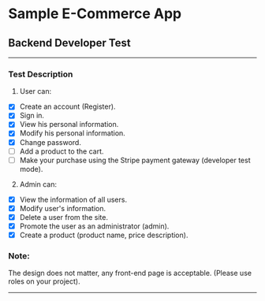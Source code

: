 # Sample E-Commerce App

## Backend Developer Test

---

### Test Description

1. User can:

-   [x] Create an account (Register).
-   [x] Sign in.
-   [x] View his personal information.
-   [x] Modify his personal information.
-   [x] Change password.
-   [ ] Add a product to the cart.
-   [ ] Make your purchase using the Stripe payment gateway (developer test mode).

2. Admin can:

-   [x] View the information of all users.
-   [x] Modify user's information.
-   [x] Delete a user from the site.
-   [x] Promote the user as an administrator (admin).
-   [x] Create a product (product name, price description).

### Note:

The design does not matter, any front-end page is acceptable.
(Please use roles on your project).

---
